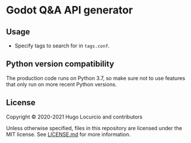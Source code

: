 # Godot Q&A API generator

## Usage

- Specify tags to search for in `tags.conf`.

## Python version compatibility

The production code runs on Python 3.7, so make sure not to use features that
only run on more recent Python versions.

## License

Copyright © 2020-2021 Hugo Locurcio and contributors

Unless otherwise specified, files in this repository are licensed under
the MIT license. See [LICENSE.md](LICENSE.md) for more information.
